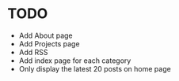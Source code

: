 TODO
====

* Add About page
* Add Projects page
* Add RSS
* Add index page for each category
* Only display the latest 20 posts on home page
